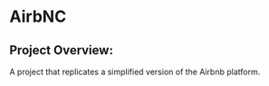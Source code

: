 # AirbNC

## Project Overview:

A project that replicates a simplified version of the Airbnb platform.
